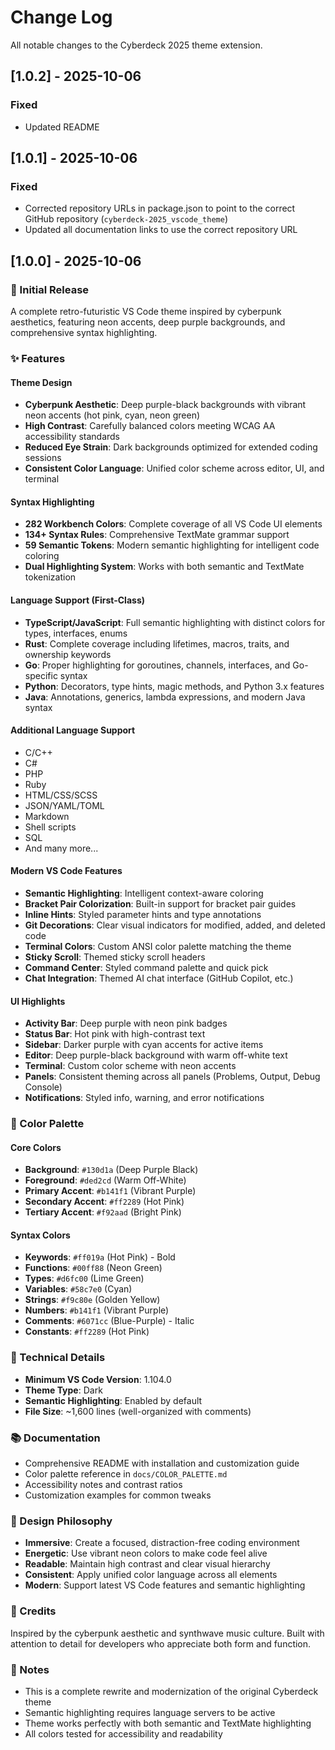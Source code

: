 # Change Log

All notable changes to the Cyberdeck 2025 theme extension.

## [1.0.2] - 2025-10-06

### Fixed
- Updated README

## [1.0.1] - 2025-10-06

### Fixed
- Corrected repository URLs in package.json to point to the correct GitHub repository (`cyberdeck-2025_vscode_theme`)
- Updated all documentation links to use the correct repository URL

## [1.0.0] - 2025-10-06

### 🎉 Initial Release

A complete retro-futuristic VS Code theme inspired by cyberpunk aesthetics, featuring neon accents, deep purple backgrounds, and comprehensive syntax highlighting.

### ✨ Features

#### Theme Design
- **Cyberpunk Aesthetic**: Deep purple-black backgrounds with vibrant neon accents (hot pink, cyan, neon green)
- **High Contrast**: Carefully balanced colors meeting WCAG AA accessibility standards
- **Reduced Eye Strain**: Dark backgrounds optimized for extended coding sessions
- **Consistent Color Language**: Unified color scheme across editor, UI, and terminal

#### Syntax Highlighting
- **282 Workbench Colors**: Complete coverage of all VS Code UI elements
- **134+ Syntax Rules**: Comprehensive TextMate grammar support
- **59 Semantic Tokens**: Modern semantic highlighting for intelligent code coloring
- **Dual Highlighting System**: Works with both semantic and TextMate tokenization

#### Language Support (First-Class)
- **TypeScript/JavaScript**: Full semantic highlighting with distinct colors for types, interfaces, enums
- **Rust**: Complete coverage including lifetimes, macros, traits, and ownership keywords
- **Go**: Proper highlighting for goroutines, channels, interfaces, and Go-specific syntax
- **Python**: Decorators, type hints, magic methods, and Python 3.x features
- **Java**: Annotations, generics, lambda expressions, and modern Java syntax

#### Additional Language Support
- C/C++
- C#
- PHP
- Ruby
- HTML/CSS/SCSS
- JSON/YAML/TOML
- Markdown
- Shell scripts
- SQL
- And many more...

#### Modern VS Code Features
- **Semantic Highlighting**: Intelligent context-aware coloring
- **Bracket Pair Colorization**: Built-in support for bracket pair guides
- **Inline Hints**: Styled parameter hints and type annotations
- **Git Decorations**: Clear visual indicators for modified, added, and deleted code
- **Terminal Colors**: Custom ANSI color palette matching the theme
- **Sticky Scroll**: Themed sticky scroll headers
- **Command Center**: Styled command palette and quick pick
- **Chat Integration**: Themed AI chat interface (GitHub Copilot, etc.)

#### UI Highlights
- **Activity Bar**: Deep purple with neon pink badges
- **Status Bar**: Hot pink with high-contrast text
- **Sidebar**: Darker purple with cyan accents for active items
- **Editor**: Deep purple-black background with warm off-white text
- **Terminal**: Custom color scheme with neon accents
- **Panels**: Consistent theming across all panels (Problems, Output, Debug Console)
- **Notifications**: Styled info, warning, and error notifications

### 🎨 Color Palette

#### Core Colors
- **Background**: `#130d1a` (Deep Purple Black)
- **Foreground**: `#ded2cd` (Warm Off-White)
- **Primary Accent**: `#b141f1` (Vibrant Purple)
- **Secondary Accent**: `#ff2289` (Hot Pink)
- **Tertiary Accent**: `#f92aad` (Bright Pink)

#### Syntax Colors
- **Keywords**: `#ff019a` (Hot Pink) - Bold
- **Functions**: `#00ff88` (Neon Green)
- **Types**: `#d6fc00` (Lime Green)
- **Variables**: `#58c7e0` (Cyan)
- **Strings**: `#f9c80e` (Golden Yellow)
- **Numbers**: `#b141f1` (Vibrant Purple)
- **Comments**: `#6071cc` (Blue-Purple) - Italic
- **Constants**: `#ff2289` (Hot Pink)

### 🔧 Technical Details
- **Minimum VS Code Version**: 1.104.0
- **Theme Type**: Dark
- **Semantic Highlighting**: Enabled by default
- **File Size**: ~1,600 lines (well-organized with comments)

### 📚 Documentation
- Comprehensive README with installation and customization guide
- Color palette reference in `docs/COLOR_PALETTE.md`
- Accessibility notes and contrast ratios
- Customization examples for common tweaks

### 🎯 Design Philosophy
- **Immersive**: Create a focused, distraction-free coding environment
- **Energetic**: Use vibrant neon colors to make code feel alive
- **Readable**: Maintain high contrast and clear visual hierarchy
- **Consistent**: Apply unified color language across all elements
- **Modern**: Support latest VS Code features and semantic highlighting

### 🙏 Credits
Inspired by the cyberpunk aesthetic and synthwave music culture. Built with attention to detail for developers who appreciate both form and function.

### 📝 Notes
- This is a complete rewrite and modernization of the original Cyberdeck theme
- Semantic highlighting requires language servers to be active
- Theme works perfectly with both semantic and TextMate highlighting
- All colors tested for accessibility and readability
